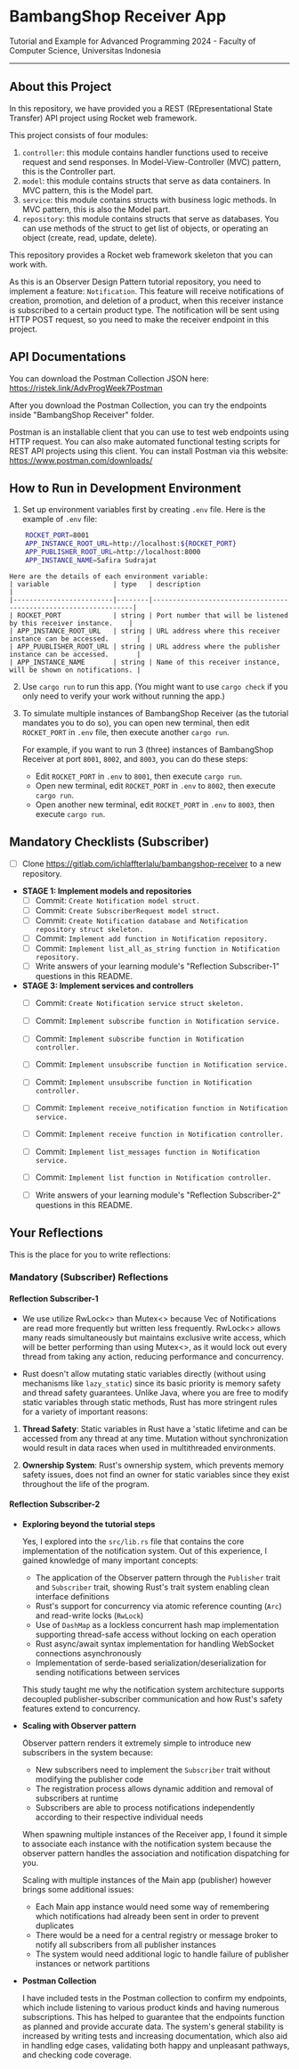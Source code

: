 
# BambangShop Receiver App
Tutorial and Example for Advanced Programming 2024 - Faculty of Computer Science, Universitas Indonesia

---

## About this Project
In this repository, we have provided you a REST (REpresentational State Transfer) API project using Rocket web framework.

This project consists of four modules:
1.  `controller`: this module contains handler functions used to receive request and send responses.
    In Model-View-Controller (MVC) pattern, this is the Controller part.
2.  `model`: this module contains structs that serve as data containers.
    In MVC pattern, this is the Model part.
3.  `service`: this module contains structs with business logic methods.
    In MVC pattern, this is also the Model part.
4.  `repository`: this module contains structs that serve as databases.
    You can use methods of the struct to get list of objects, or operating an object (create, read, update, delete).

This repository provides a Rocket web framework skeleton that you can work with.

As this is an Observer Design Pattern tutorial repository, you need to implement a feature: `Notification`.
This feature will receive notifications of creation, promotion, and deletion of a product, when this receiver instance is subscribed to a certain product type.
The notification will be sent using HTTP POST request, so you need to make the receiver endpoint in this project.

## API Documentations

You can download the Postman Collection JSON here: https://ristek.link/AdvProgWeek7Postman

After you download the Postman Collection, you can try the endpoints inside "BambangShop Receiver" folder.

Postman is an installable client that you can use to test web endpoints using HTTP request.
You can also make automated functional testing scripts for REST API projects using this client.
You can install Postman via this website: https://www.postman.com/downloads/

## How to Run in Development Environment
1.  Set up environment variables first by creating `.env` file.
    Here is the example of `.env` file:
```sh
    ROCKET_PORT=8001
    APP_INSTANCE_ROOT_URL=http://localhost:${ROCKET_PORT}
    APP_PUBLISHER_ROOT_URL=http://localhost:8000
    APP_INSTANCE_NAME=Safira Sudrajat
```

    Here are the details of each environment variable:
    | variable                | type   | description                                                     |
    |-------------------------|--------|-----------------------------------------------------------------|
    | ROCKET_PORT             | string | Port number that will be listened by this receiver instance.    |
    | APP_INSTANCE_ROOT_URL   | string | URL address where this receiver instance can be accessed.       |
    | APP_PUUBLISHER_ROOT_URL | string | URL address where the publisher instance can be accessed.       |
    | APP_INSTANCE_NAME       | string | Name of this receiver instance, will be shown on notifications. |
2.  Use `cargo run` to run this app.
    (You might want to use `cargo check` if you only need to verify your work without running the app.)
3.  To simulate multiple instances of BambangShop Receiver (as the tutorial mandates you to do so),
    you can open new terminal, then edit `ROCKET_PORT` in `.env` file, then execute another `cargo run`.

    For example, if you want to run 3 (three) instances of BambangShop Receiver at port `8001`, `8002`, and `8003`, you can do these steps:
    -   Edit `ROCKET_PORT` in `.env` to `8001`, then execute `cargo run`.
    -   Open new terminal, edit `ROCKET_PORT` in `.env` to `8002`, then execute `cargo run`.
    -   Open another new terminal, edit `ROCKET_PORT` in `.env` to `8003`, then execute `cargo run`.

## Mandatory Checklists (Subscriber)
-   [ ] Clone https://gitlab.com/ichlaffterlalu/bambangshop-receiver to a new repository.
-   **STAGE 1: Implement models and repositories**
    -   [ ] Commit: `Create Notification model struct.`
    -   [ ] Commit: `Create SubscriberRequest model struct.`
    -   [ ] Commit: `Create Notification database and Notification repository struct skeleton.`
    -   [ ] Commit: `Implement add function in Notification repository.`
    -   [ ] Commit: `Implement list_all_as_string function in Notification repository.`
    -   [ ] Write answers of your learning module's "Reflection Subscriber-1" questions in this README.
-   **STAGE 3: Implement services and controllers**
    -   [ ] Commit: `Create Notification service struct skeleton.`
    -   [ ] Commit: `Implement subscribe function in Notification service.`
    -   [ ] Commit: `Implement subscribe function in Notification controller.`
    -   [ ] Commit: `Implement unsubscribe function in Notification service.`
    -   [ ] Commit: `Implement unsubscribe function in Notification controller.`
    -   [ ] Commit: `Implement receive_notification function in Notification service.`
    -   [ ] Commit: `Implement receive function in Notification controller.`
    -   [ ] Commit: `Implement list_messages function in Notification service.`
    -   [ ] Commit: `Implement list function in Notification controller.`
    -   [ ] Write answers of your learning module's "Reflection Subscriber-2" questions in this README.



## Your Reflections
This is the place for you to write reflections:

### Mandatory (Subscriber) Reflections

#### Reflection Subscriber-1

* We use utilize RwLock<> than Mutex<> because Vec of Notifications are read more frequently but written less frequently. RwLock<> allows many reads simultaneously but maintains exclusive write access, which will be better performing than using Mutex<>, as it would lock out every thread from taking any action, reducing performance and concurrency.

* Rust doesn't allow mutating static variables directly (without using mechanisms like `lazy_static`) since its basic priority is memory safety and thread safety guarantees. Unlike Java, where you are free to modify static variables through static methods, Rust has more stringent rules for a variety of important reasons:

1. **Thread Safety**: Static variables in Rust have a 'static lifetime and can be accessed from any thread at any time. Mutation without synchronization would result in data races when used in multithreaded environments.

2. **Ownership System**: Rust's ownership system, which prevents memory safety issues, does not find an owner for static variables since they exist throughout the life of the program.

#### Reflection Subscriber-2

- **Exploring beyond the tutorial steps**

    Yes, I explored into the `src/lib.rs` file that contains the core implementation of the notification system. Out of this experience, I gained knowledge of many important concepts:

    - The application of the Observer pattern through the `Publisher` trait and `Subscriber` trait, showing Rust's trait system enabling clean interface definitions
    - Rust's support for concurrency via atomic reference counting (`Arc`) and read-write locks (`RwLock`)
    - Use of `DashMap` as a lockless concurrent hash map implementation supporting thread-safe access without locking on each operation
    - Rust async/await syntax implementation for handling WebSocket connections asynchronously
    - Implementation of serde-based serialization/deserialization for sending notifications between services

    This study taught me why the notification system architecture supports decoupled publisher-subscriber communication and how Rust's safety features extend to concurrency.

- **Scaling with Observer pattern**

    Observer pattern renders it extremely simple to introduce new subscribers in the system because:

    - New subscribers need to implement the `Subscriber` trait without modifying the publisher code
    - The registration process allows dynamic addition and removal of subscribers at runtime
    - Subscribers are able to process notifications independently according to their respective individual needs

    When spawning multiple instances of the Receiver app, I found it simple to associate each instance with the notification system because the observer pattern handles the association and notification dispatching for you.

    Scaling with multiple instances of the Main app (publisher) however brings some additional issues:

    - Each Main app instance would need some way of remembering which notifications had already been sent in order to prevent duplicates
    - There would be a need for a central registry or message broker to notify all subscribers from all publisher instances
    - The system would need additional logic to handle failure of publisher instances or network partitions

-  **Postman Collection**

    I have included tests in the Postman collection to confirm my endpoints, which include listening to various product kinds and having numerous subscriptions. This has helped to guarantee that the endpoints function as planned and provide accurate data. The system's general stability is increased by writing tests and increasing documentation, which also aid in handling edge cases, validating both happy and unpleasant pathways, and checking code coverage.
